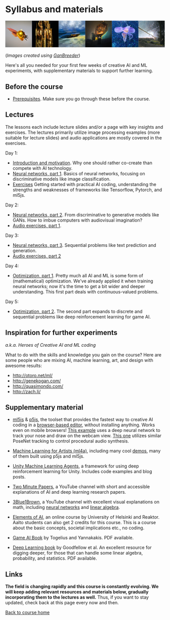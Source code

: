 # Syllabus and materials
![Images generated using GanBreeder](Media/GanBreederWide128.png)

(*Images created using [GanBreeder](https://ganbreeder.app/)*)

Here's all you needed for your first few weeks of creative AI and ML experiments, with supplementary materials to support further learning.

## Before the course
* [Prerequisites](Prerequisites.md). Make sure you go through these before the course.

## Lectures
The lessons each include lecture slides and/or a page with key insights and exercises. The lectures primarily utilize image processing examples (more suitable for lecture slides) and audio applications are mostly covered in the exercises.

Day 1:
* [Introduction and motivation](LectureSlides/course_intro.pdf). Why one should rather co-create than compete with AI technology.
* [Neural networks, part 1](LectureSlides/neural_networks_part1.pdf). Basics of neural networks, focusing on discriminative models like image classification.
* [Exercises](GettingStarted.md) Getting started with practical AI coding, understanding the strengths and weaknesses of frameworks like Tensorflow, Pytorch, and ml5js.

Day 2:
* [Neural networks, part 2](NeuralNetworks2.md). From discriminative to generative models like GANs. How to imbue computers with audiovisual imagination?
* [Audio exercises, part 1](Audio.md).

Day 3:
* [Neural networks, part 3](NeuralNetworks3.md). Sequential problems like text prediction and generation.
* [Audio exercises, part 2](Audio2.md)

Day 4:
* [Optimization, part 1](Optimization.md). Pretty much all AI and ML is some form of (mathematical) optimization. We've already applied it when training neural networks; now it's the time to get a bit wider and deeper understanding. This first part deals with continuous-valued problems.

Day 5:
* [Optimization, part 2](Optimization.md). The second part expands to discrete and sequential problems like deep reinforcement learning for game AI.


## Inspiration for further experiments
*a.k.a. Heroes of Creative AI and ML coding*

What to do with the skills and knowledge you gain on the course? Here are some people who are mixing AI, machine learning, art, and design with awesome results:

* http://otoro.net/ml/
* http://genekogan.com/
* http://quasimondo.com/
* http://zach.li/

## Supplementary material
* [ml5js](https://ml5js.org/) & [p5js](http://p5js.org/), the toolset that provides the fastest way to creative AI coding in a [browser-based editor](https://editor.p5js.org), without installing anything. Works even on mobile browsers! [This example](https://editor.p5js.org/AndreasRef/sketches/r1_w73FhQ) uses a deep neural network to track your nose and draw on the webcam view. [This one](https://editor.p5js.org/genekogan/sketches/Hk2Q4Sqe4) utilizes similar PoseNet tracking to control procedural audio synthesis.

* [Machine Learning for Artists (ml4a)](http://ml4a.github.io/), including many cool [demos](http://ml4a.github.io/demos/), many of them built using p5js and ml5js.  

* [Unity Machine Learning Agents](https://github.com/Unity-Technologies/ml-agents), a framework for using deep reinforcement learning for Unity. Includes code examples and blog posts.

* [Two Minute Papers](https://www.youtube.com/playlist?list=PLujxSBD-JXglGL3ERdDOhthD3jTlfudC2), a YouTube channel with short and accessible explanations of AI and deep learning research papers.

* [3Blue1Brown](https://www.youtube.com/channel/UCYO_jab_esuFRV4b17AJtAw), a YouTube channel with excellent visual explanations on math, including [neural networks](https://www.youtube.com/playlist?list=PLZHQObOWTQDNU6R1_67000Dx_ZCJB-3pi) and [linear algebra](https://www.youtube.com/playlist?list=PLZHQObOWTQDPD3MizzM2xVFitgF8hE_ab).

* [Elements of AI](https://www.elementsofai.com/), an online course by University of Helsinki and Reaktor. Aalto students can also get 2 credits for this course. This is a course about the basic concepts, societal implications etc., no coding.

* [Game AI Book](http://gameaibook.org/) by Togelius and Yannakakis. PDF available.

* [Deep Learning book](https://www.deeplearningbook.org/) by Goodfellow et al. An excellent resource for digging deeper, for those that can handle some linear algebra, probability, and statistics. PDF available.


## Links
**The field is changing rapidly and this course is constantly evolving. We will keep adding relevant resources and materials below, gradually incorporating them to the lectures as well.** Thus, if you want to stay updated, check back at this page every now and then.

[Back to course home](../README.md)
